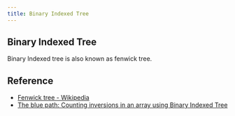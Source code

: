 ```yaml
---
title: Binary Indexed Tree
---
```


## Binary Indexed Tree
Binary Indexed tree is also known as fenwick tree.

## Reference
* [Fenwick tree \- Wikipedia](https://en.wikipedia.org/wiki/Fenwick_tree)
* [The blue path: Counting inversions in an array using Binary Indexed Tree](http://pavelsimo.blogspot.com/2012/09/counting-inversions-in-array-using-BIT.html)
